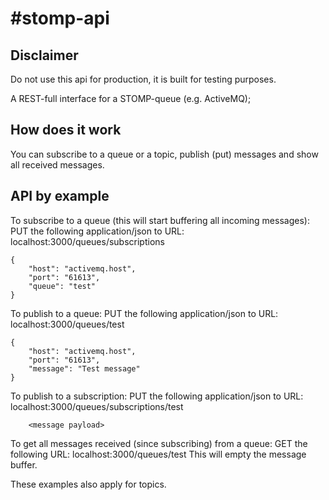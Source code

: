 #stomp-api
=====

## Disclaimer
Do not use this api for production, it is built for testing purposes.

A REST-full interface for a STOMP-queue (e.g. ActiveMQ);

## How does it work
You can subscribe to a queue or a topic, publish (put) messages and show all received messages.

## API by example
To subscribe to a queue (this will start buffering all incoming messages):
PUT the following application/json to URL: localhost:3000/queues/subscriptions
```
{
	"host": "activemq.host",
	"port": "61613",
	"queue": "test"
}
```

To publish to a queue:
PUT the following application/json to URL: localhost:3000/queues/test
```
{
	"host": "activemq.host",
	"port": "61613",
	"message": "Test message"
}
```

To publish to a subscription:
PUT the following application/json to URL: localhost:3000/queues/subscriptions/test
```
	<message payload>
```

To get all messages received (since subscribing) from a queue:
GET the following URL: localhost:3000/queues/test
This will empty the message buffer.

These examples also apply for topics.
